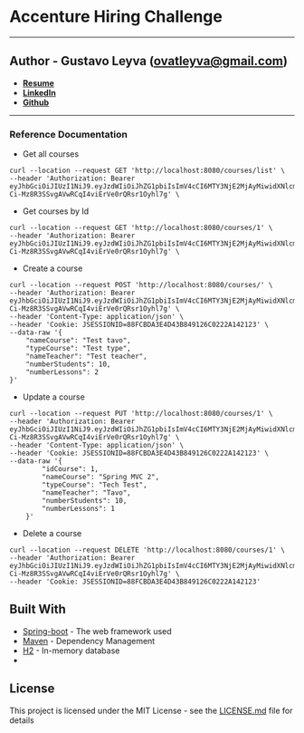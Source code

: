 # Accenture Hiring Challenge
***
## Author - Gustavo Leyva (ovatleyva@gmail.com)
* **[Resume](https://c4cydonia-vercel-blog.vercel.app/resume-qa)**
* **[LinkedIn](https://www.linkedin.com/in/gustavo-leyva-b9493846/)**
* **[Github](https://github.com/gusleyva)**

***

### Reference Documentation

* Get all courses
```aidl
curl --location --request GET 'http://localhost:8080/courses/list' \
--header 'Authorization: Bearer eyJhbGciOiJIUzI1NiJ9.eyJzdWIiOiJhZG1pbiIsImV4cCI6MTY3NjE2MjAyMiwidXNlcm5hbWUiOiJhZG1pbiJ9.oJ7-Ci-Mz8R3SSvgAVwRCqI4viErVe0rQRsr1Oyhl7g' \
```

* Get courses by Id
 ```aidl
curl --location --request GET 'http://localhost:8080/courses/1' \
--header 'Authorization: Bearer eyJhbGciOiJIUzI1NiJ9.eyJzdWIiOiJhZG1pbiIsImV4cCI6MTY3NjE2MjAyMiwidXNlcm5hbWUiOiJhZG1pbiJ9.oJ7-Ci-Mz8R3SSvgAVwRCqI4viErVe0rQRsr1Oyhl7g' \
```
* Create a course
```aidl
curl --location --request POST 'http://localhost:8080/courses/' \
--header 'Authorization: Bearer eyJhbGciOiJIUzI1NiJ9.eyJzdWIiOiJhZG1pbiIsImV4cCI6MTY3NjE2MjAyMiwidXNlcm5hbWUiOiJhZG1pbiJ9.oJ7-Ci-Mz8R3SSvgAVwRCqI4viErVe0rQRsr1Oyhl7g' \
--header 'Content-Type: application/json' \
--header 'Cookie: JSESSIONID=88FCBDA3E4D43B849126C0222A142123' \
--data-raw '{
    "nameCourse": "Test tavo",
    "typeCourse": "Test type",
    "nameTeacher": "Test teacher",
    "numberStudents": 10,
    "numberLessons": 2
}'
```

* Update a course
```aidl
curl --location --request PUT 'http://localhost:8080/courses/1' \
--header 'Authorization: Bearer eyJhbGciOiJIUzI1NiJ9.eyJzdWIiOiJhZG1pbiIsImV4cCI6MTY3NjE2MjAyMiwidXNlcm5hbWUiOiJhZG1pbiJ9.oJ7-Ci-Mz8R3SSvgAVwRCqI4viErVe0rQRsr1Oyhl7g' \
--header 'Content-Type: application/json' \
--header 'Cookie: JSESSIONID=88FCBDA3E4D43B849126C0222A142123' \
--data-raw '{
        "idCourse": 1,
        "nameCourse": "Spring MVC 2",
        "typeCourse": "Tech Test",
        "nameTeacher": "Tavo",
        "numberStudents": 10,
        "numberLessons": 1
    }'
```
* Delete a course
```aidl
curl --location --request DELETE 'http://localhost:8080/courses/1' \
--header 'Authorization: Bearer eyJhbGciOiJIUzI1NiJ9.eyJzdWIiOiJhZG1pbiIsImV4cCI6MTY3NjE2MjAyMiwidXNlcm5hbWUiOiJhZG1pbiJ9.oJ7-Ci-Mz8R3SSvgAVwRCqI4viErVe0rQRsr1Oyhl7g' \
--header 'Cookie: JSESSIONID=88FCBDA3E4D43B849126C0222A142123'
```

## Built With

* [Spring-boot](https://spring.io/projects/spring-boot) - The web framework used
* [Maven](https://maven.apache.org/) - Dependency Management
* [H2](h2database.com/html/main.html) - In-memory database
*
## License

This project is licensed under the MIT License - see the [LICENSE.md](LICENSE.md) file for details